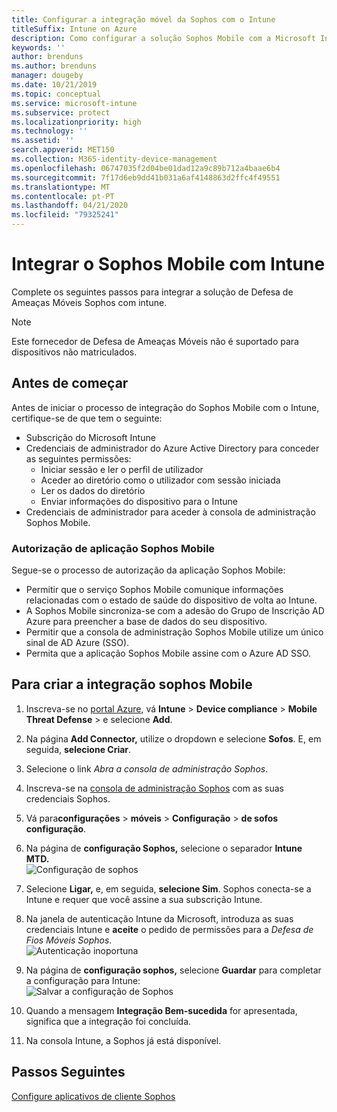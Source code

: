 ```yaml
---
title: Configurar a integração móvel da Sophos com o Intune
titleSuffix: Intune on Azure
description: Como configurar a solução Sophos Mobile com a Microsoft Intune para controlar o acesso de dispositivos móveis aos seus recursos corporativos.
keywords: ''
author: brenduns
ms.author: brenduns
manager: dougeby
ms.date: 10/21/2019
ms.topic: conceptual
ms.service: microsoft-intune
ms.subservice: protect
ms.localizationpriority: high
ms.technology: ''
ms.assetid: ''
search.appverid: MET150
ms.collection: M365-identity-device-management
ms.openlocfilehash: 06747035f2d04be01dad12a9c89b712a4baae6b4
ms.sourcegitcommit: 7f17d6eb9dd41b031a6af4148863d2ffc4f49551
ms.translationtype: MT
ms.contentlocale: pt-PT
ms.lasthandoff: 04/21/2020
ms.locfileid: "79325241"
---
```

# <a name="integrate-sophos-mobile-with-intune"></a>Integrar o Sophos Mobile com Intune  

Complete os seguintes passos para integrar a solução de Defesa de Ameaças Móveis Sophos com intune.  

> [!NOTE]
> Este fornecedor de Defesa de Ameaças Móveis não é suportado para dispositivos não matriculados.

## <a name="before-you-begin"></a>Antes de começar  

Antes de iniciar o processo de integração do Sophos Mobile com o Intune, certifique-se de que tem o seguinte:  
- Subscrição do Microsoft Intune  
- Credenciais de administrador do Azure Active Directory para conceder as seguintes permissões:  
  - Iniciar sessão e ler o perfil de utilizador  
  - Aceder ao diretório como o utilizador com sessão iniciada  
  - Ler os dados do diretório  
  - Enviar informações do dispositivo para o Intune  
- Credenciais de administrador para aceder à consola de administração Sophos Mobile.  


### <a name="sophos-mobile-app-authorization"></a>Autorização de aplicação Sophos Mobile  
  
Segue-se o processo de autorização da aplicação Sophos Mobile:  
- Permitir que o serviço Sophos Mobile comunique informações relacionadas com o estado de saúde do dispositivo de volta ao Intune.  
- A Sophos Mobile sincroniza-se com a adesão do Grupo de Inscrição AD Azure para preencher a base de dados do seu dispositivo.  
- Permitir que a consola de administração Sophos Mobile utilize um único sinal de AD Azure (SSO).  
- Permita que a aplicação Sophos Mobile assine com o Azure AD SSO.  


## <a name="to-set-up-sophos-mobile-integration"></a>Para criar a integração sophos Mobile  

1. Inscreva-se no [portal Azure]( https://portal.azure.com/), vá **Intune** > **Device compliance** > **Mobile Threat Defense** > e selecione **Add**.  
2. Na página **Add Connector,** utilize o dropdown e selecione **Sofos**. E, em seguida, **selecione Criar**.  
3. Selecione o link *Abra a consola de administração Sophos*.  
4. Inscreva-se na [consola de administração Sophos](https://central.sophos.com/) com as suas credenciais Sophos.  
5. Vá para**configurações** >  **móveis** > **Configuração** > **de sofos configuração**.  
6. Na página de **configuração Sophos,** selecione o separador **Intune MTD.**  
   ![Configuração de sophos](./media/sophos-mtd-connector-integration/sophos-setup.png) 
 
7. Selecione **Ligar,** e, em seguida, **selecione Sim**. Sophos conecta-se a Intune e requer que você assine a sua subscrição Intune. 
8. Na janela de autenticação Intune da Microsoft, introduza as suas credenciais Intune e **aceite** o pedido de permissões para a *Defesa de Fios Móveis Sophos*.  
   ![Autenticação inoportuna](./media/sophos-mtd-connector-integration/intune-authentication.png)

9. Na página de **configuração sophos,** selecione **Guardar** para completar a configuração para Intune:  
   ![Salvar a configuração de Sophos](./media/sophos-mtd-connector-integration/save-sophos-configuration.png)  

1. Quando a mensagem **Integração Bem-sucedida** for apresentada, significa que a integração foi concluída.  
1. Na consola Intune, a Sophos já está disponível.  


## <a name="next-steps"></a>Passos Seguintes  
[Configure aplicativos de cliente Sophos](mtd-apps-ios-app-configuration-policy-add-assign.md)

